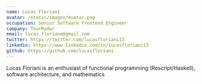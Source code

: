 ```yaml
---
name: Lucas Floriani
avatar: /static/images/avatar.png
occupation: Senior Software Frontend Engineer
company: TourRadar
email: lucas.floriane@gmail.com
twitter: https://twitter.com/lucasfloriani13
linkedin: https://www.linkedin.com/in/lucasfloriani13
github: https://github.com/lucasfloriani
---
```


Lucas Floriani is an enthusiast of functional programming (Rescript/Haskell), software architecture, and mathematics

